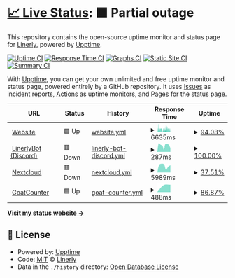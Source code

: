 # [📈 Live Status](https://Linerly.github.io/status): <!--live status--> **🟧 Partial outage**

This repository contains the open-source uptime monitor and status page for [Linerly](linerly.github.io), powered by [Upptime](https://github.com/upptime/upptime).

[![Uptime CI](https://github.com/Linerly/status/workflows/Uptime%20CI/badge.svg)](https://github.com/Linerly/status/actions?query=workflow%3A%22Uptime+CI%22)
[![Response Time CI](https://github.com/Linerly/status/workflows/Response%20Time%20CI/badge.svg)](https://github.com/Linerly/status/actions?query=workflow%3A%22Response+Time+CI%22)
[![Graphs CI](https://github.com/Linerly/status/workflows/Graphs%20CI/badge.svg)](https://github.com/Linerly/status/actions?query=workflow%3A%22Graphs+CI%22)
[![Static Site CI](https://github.com/Linerly/status/workflows/Static%20Site%20CI/badge.svg)](https://github.com/Linerly/status/actions?query=workflow%3A%22Static+Site+CI%22)
[![Summary CI](https://github.com/Linerly/status/workflows/Summary%20CI/badge.svg)](https://github.com/Linerly/status/actions?query=workflow%3A%22Summary+CI%22)

With [Upptime](https://upptime.js.org), you can get your own unlimited and free uptime monitor and status page, powered entirely by a GitHub repository. It uses [Issues](https://github.com/Linerly/status/issues) as incident reports, [Actions](https://github.com/Linerly/status/actions) as uptime monitors, and [Pages](https://Linerly.github.io/status) for the status page.

<!--start: status pages-->
<!-- This summary is generated by Upptime (https://github.com/upptime/upptime) -->
<!-- Do not edit this manually, your changes will be overwritten -->
<!-- prettier-ignore -->
| URL | Status | History | Response Time | Uptime |
| --- | ------ | ------- | ------------- | ------ |
| <img alt="" src="https://linerly.xyz/assets/icon-optimized.svg" height="13"> [Website](https://linerly.xyz) | 🟩 Up | [website.yml](https://github.com/Linerly/status/commits/HEAD/history/website.yml) | <details><summary><img alt="Response time graph" src="./graphs/website/response-time-week.png" height="20"> 6635ms</summary><br><a href="https://status.linerly.xyz/history/website"><img alt="Response time 2767" src="https://img.shields.io/endpoint?url=https%3A%2F%2Fraw.githubusercontent.com%2FLinerly%2Fstatus%2FHEAD%2Fapi%2Fwebsite%2Fresponse-time.json"></a><br><a href="https://status.linerly.xyz/history/website"><img alt="24-hour response time 5691" src="https://img.shields.io/endpoint?url=https%3A%2F%2Fraw.githubusercontent.com%2FLinerly%2Fstatus%2FHEAD%2Fapi%2Fwebsite%2Fresponse-time-day.json"></a><br><a href="https://status.linerly.xyz/history/website"><img alt="7-day response time 6635" src="https://img.shields.io/endpoint?url=https%3A%2F%2Fraw.githubusercontent.com%2FLinerly%2Fstatus%2FHEAD%2Fapi%2Fwebsite%2Fresponse-time-week.json"></a><br><a href="https://status.linerly.xyz/history/website"><img alt="30-day response time 5170" src="https://img.shields.io/endpoint?url=https%3A%2F%2Fraw.githubusercontent.com%2FLinerly%2Fstatus%2FHEAD%2Fapi%2Fwebsite%2Fresponse-time-month.json"></a><br><a href="https://status.linerly.xyz/history/website"><img alt="1-year response time 3320" src="https://img.shields.io/endpoint?url=https%3A%2F%2Fraw.githubusercontent.com%2FLinerly%2Fstatus%2FHEAD%2Fapi%2Fwebsite%2Fresponse-time-year.json"></a></details> | <details><summary><a href="https://status.linerly.xyz/history/website">94.08%</a></summary><a href="https://status.linerly.xyz/history/website"><img alt="All-time uptime 97.94%" src="https://img.shields.io/endpoint?url=https%3A%2F%2Fraw.githubusercontent.com%2FLinerly%2Fstatus%2FHEAD%2Fapi%2Fwebsite%2Fuptime.json"></a><br><a href="https://status.linerly.xyz/history/website"><img alt="24-hour uptime 88.14%" src="https://img.shields.io/endpoint?url=https%3A%2F%2Fraw.githubusercontent.com%2FLinerly%2Fstatus%2FHEAD%2Fapi%2Fwebsite%2Fuptime-day.json"></a><br><a href="https://status.linerly.xyz/history/website"><img alt="7-day uptime 94.08%" src="https://img.shields.io/endpoint?url=https%3A%2F%2Fraw.githubusercontent.com%2FLinerly%2Fstatus%2FHEAD%2Fapi%2Fwebsite%2Fuptime-week.json"></a><br><a href="https://status.linerly.xyz/history/website"><img alt="30-day uptime 97.84%" src="https://img.shields.io/endpoint?url=https%3A%2F%2Fraw.githubusercontent.com%2FLinerly%2Fstatus%2FHEAD%2Fapi%2Fwebsite%2Fuptime-month.json"></a><br><a href="https://status.linerly.xyz/history/website"><img alt="1-year uptime 95.97%" src="https://img.shields.io/endpoint?url=https%3A%2F%2Fraw.githubusercontent.com%2FLinerly%2Fstatus%2FHEAD%2Fapi%2Fwebsite%2Fuptime-year.json"></a></details>
| <img alt="" src="https://linerly.xyz/assets/linerlybot/linerlybot.png" height="13"> [LinerlyBot (Discord)](https://linerlybot-discord.linerly.repl.co) | 🟥 Down | [linerly-bot-discord.yml](https://github.com/Linerly/status/commits/HEAD/history/linerly-bot-discord.yml) | <details><summary><img alt="Response time graph" src="./graphs/linerly-bot-discord/response-time-week.png" height="20"> 287ms</summary><br><a href="https://status.linerly.xyz/history/linerly-bot-discord"><img alt="Response time 5354" src="https://img.shields.io/endpoint?url=https%3A%2F%2Fraw.githubusercontent.com%2FLinerly%2Fstatus%2FHEAD%2Fapi%2Flinerly-bot-discord%2Fresponse-time.json"></a><br><a href="https://status.linerly.xyz/history/linerly-bot-discord"><img alt="24-hour response time 163" src="https://img.shields.io/endpoint?url=https%3A%2F%2Fraw.githubusercontent.com%2FLinerly%2Fstatus%2FHEAD%2Fapi%2Flinerly-bot-discord%2Fresponse-time-day.json"></a><br><a href="https://status.linerly.xyz/history/linerly-bot-discord"><img alt="7-day response time 287" src="https://img.shields.io/endpoint?url=https%3A%2F%2Fraw.githubusercontent.com%2FLinerly%2Fstatus%2FHEAD%2Fapi%2Flinerly-bot-discord%2Fresponse-time-week.json"></a><br><a href="https://status.linerly.xyz/history/linerly-bot-discord"><img alt="30-day response time 273" src="https://img.shields.io/endpoint?url=https%3A%2F%2Fraw.githubusercontent.com%2FLinerly%2Fstatus%2FHEAD%2Fapi%2Flinerly-bot-discord%2Fresponse-time-month.json"></a><br><a href="https://status.linerly.xyz/history/linerly-bot-discord"><img alt="1-year response time 5444" src="https://img.shields.io/endpoint?url=https%3A%2F%2Fraw.githubusercontent.com%2FLinerly%2Fstatus%2FHEAD%2Fapi%2Flinerly-bot-discord%2Fresponse-time-year.json"></a></details> | <details><summary><a href="https://status.linerly.xyz/history/linerly-bot-discord">100.00%</a></summary><a href="https://status.linerly.xyz/history/linerly-bot-discord"><img alt="All-time uptime 98.04%" src="https://img.shields.io/endpoint?url=https%3A%2F%2Fraw.githubusercontent.com%2FLinerly%2Fstatus%2FHEAD%2Fapi%2Flinerly-bot-discord%2Fuptime.json"></a><br><a href="https://status.linerly.xyz/history/linerly-bot-discord"><img alt="24-hour uptime 100.00%" src="https://img.shields.io/endpoint?url=https%3A%2F%2Fraw.githubusercontent.com%2FLinerly%2Fstatus%2FHEAD%2Fapi%2Flinerly-bot-discord%2Fuptime-day.json"></a><br><a href="https://status.linerly.xyz/history/linerly-bot-discord"><img alt="7-day uptime 100.00%" src="https://img.shields.io/endpoint?url=https%3A%2F%2Fraw.githubusercontent.com%2FLinerly%2Fstatus%2FHEAD%2Fapi%2Flinerly-bot-discord%2Fuptime-week.json"></a><br><a href="https://status.linerly.xyz/history/linerly-bot-discord"><img alt="30-day uptime 100.00%" src="https://img.shields.io/endpoint?url=https%3A%2F%2Fraw.githubusercontent.com%2FLinerly%2Fstatus%2FHEAD%2Fapi%2Flinerly-bot-discord%2Fuptime-month.json"></a><br><a href="https://status.linerly.xyz/history/linerly-bot-discord"><img alt="1-year uptime 96.27%" src="https://img.shields.io/endpoint?url=https%3A%2F%2Fraw.githubusercontent.com%2FLinerly%2Fstatus%2FHEAD%2Fapi%2Flinerly-bot-discord%2Fuptime-year.json"></a></details>
| <img alt="" src="https://cloud.linerly.xyz/core/img/favicon.ico" height="13"> [Nextcloud](https://cloud.linerly.xyz) | 🟥 Down | [nextcloud.yml](https://github.com/Linerly/status/commits/HEAD/history/nextcloud.yml) | <details><summary><img alt="Response time graph" src="./graphs/nextcloud/response-time-week.png" height="20"> 5989ms</summary><br><a href="https://status.linerly.xyz/history/nextcloud"><img alt="Response time 5989" src="https://img.shields.io/endpoint?url=https%3A%2F%2Fraw.githubusercontent.com%2FLinerly%2Fstatus%2FHEAD%2Fapi%2Fnextcloud%2Fresponse-time.json"></a><br><a href="https://status.linerly.xyz/history/nextcloud"><img alt="24-hour response time 5989" src="https://img.shields.io/endpoint?url=https%3A%2F%2Fraw.githubusercontent.com%2FLinerly%2Fstatus%2FHEAD%2Fapi%2Fnextcloud%2Fresponse-time-day.json"></a><br><a href="https://status.linerly.xyz/history/nextcloud"><img alt="7-day response time 5989" src="https://img.shields.io/endpoint?url=https%3A%2F%2Fraw.githubusercontent.com%2FLinerly%2Fstatus%2FHEAD%2Fapi%2Fnextcloud%2Fresponse-time-week.json"></a><br><a href="https://status.linerly.xyz/history/nextcloud"><img alt="30-day response time 5989" src="https://img.shields.io/endpoint?url=https%3A%2F%2Fraw.githubusercontent.com%2FLinerly%2Fstatus%2FHEAD%2Fapi%2Fnextcloud%2Fresponse-time-month.json"></a><br><a href="https://status.linerly.xyz/history/nextcloud"><img alt="1-year response time 5989" src="https://img.shields.io/endpoint?url=https%3A%2F%2Fraw.githubusercontent.com%2FLinerly%2Fstatus%2FHEAD%2Fapi%2Fnextcloud%2Fresponse-time-year.json"></a></details> | <details><summary><a href="https://status.linerly.xyz/history/nextcloud">37.51%</a></summary><a href="https://status.linerly.xyz/history/nextcloud"><img alt="All-time uptime 37.51%" src="https://img.shields.io/endpoint?url=https%3A%2F%2Fraw.githubusercontent.com%2FLinerly%2Fstatus%2FHEAD%2Fapi%2Fnextcloud%2Fuptime.json"></a><br><a href="https://status.linerly.xyz/history/nextcloud"><img alt="24-hour uptime 37.56%" src="https://img.shields.io/endpoint?url=https%3A%2F%2Fraw.githubusercontent.com%2FLinerly%2Fstatus%2FHEAD%2Fapi%2Fnextcloud%2Fuptime-day.json"></a><br><a href="https://status.linerly.xyz/history/nextcloud"><img alt="7-day uptime 37.51%" src="https://img.shields.io/endpoint?url=https%3A%2F%2Fraw.githubusercontent.com%2FLinerly%2Fstatus%2FHEAD%2Fapi%2Fnextcloud%2Fuptime-week.json"></a><br><a href="https://status.linerly.xyz/history/nextcloud"><img alt="30-day uptime 37.51%" src="https://img.shields.io/endpoint?url=https%3A%2F%2Fraw.githubusercontent.com%2FLinerly%2Fstatus%2FHEAD%2Fapi%2Fnextcloud%2Fuptime-month.json"></a><br><a href="https://status.linerly.xyz/history/nextcloud"><img alt="1-year uptime 37.51%" src="https://img.shields.io/endpoint?url=https%3A%2F%2Fraw.githubusercontent.com%2FLinerly%2Fstatus%2FHEAD%2Fapi%2Fnextcloud%2Fuptime-year.json"></a></details>
| <img alt="" src="https://static.zgo.at/favicon/apple-touch-icon.png" height="13"> [GoatCounter](https://stats.linerly.xyz) | 🟩 Up | [goat-counter.yml](https://github.com/Linerly/status/commits/HEAD/history/goat-counter.yml) | <details><summary><img alt="Response time graph" src="./graphs/goat-counter/response-time-week.png" height="20"> 488ms</summary><br><a href="https://status.linerly.xyz/history/goat-counter"><img alt="Response time 488" src="https://img.shields.io/endpoint?url=https%3A%2F%2Fraw.githubusercontent.com%2FLinerly%2Fstatus%2FHEAD%2Fapi%2Fgoat-counter%2Fresponse-time.json"></a><br><a href="https://status.linerly.xyz/history/goat-counter"><img alt="24-hour response time 488" src="https://img.shields.io/endpoint?url=https%3A%2F%2Fraw.githubusercontent.com%2FLinerly%2Fstatus%2FHEAD%2Fapi%2Fgoat-counter%2Fresponse-time-day.json"></a><br><a href="https://status.linerly.xyz/history/goat-counter"><img alt="7-day response time 488" src="https://img.shields.io/endpoint?url=https%3A%2F%2Fraw.githubusercontent.com%2FLinerly%2Fstatus%2FHEAD%2Fapi%2Fgoat-counter%2Fresponse-time-week.json"></a><br><a href="https://status.linerly.xyz/history/goat-counter"><img alt="30-day response time 488" src="https://img.shields.io/endpoint?url=https%3A%2F%2Fraw.githubusercontent.com%2FLinerly%2Fstatus%2FHEAD%2Fapi%2Fgoat-counter%2Fresponse-time-month.json"></a><br><a href="https://status.linerly.xyz/history/goat-counter"><img alt="1-year response time 488" src="https://img.shields.io/endpoint?url=https%3A%2F%2Fraw.githubusercontent.com%2FLinerly%2Fstatus%2FHEAD%2Fapi%2Fgoat-counter%2Fresponse-time-year.json"></a></details> | <details><summary><a href="https://status.linerly.xyz/history/goat-counter">86.87%</a></summary><a href="https://status.linerly.xyz/history/goat-counter"><img alt="All-time uptime 86.87%" src="https://img.shields.io/endpoint?url=https%3A%2F%2Fraw.githubusercontent.com%2FLinerly%2Fstatus%2FHEAD%2Fapi%2Fgoat-counter%2Fuptime.json"></a><br><a href="https://status.linerly.xyz/history/goat-counter"><img alt="24-hour uptime 86.97%" src="https://img.shields.io/endpoint?url=https%3A%2F%2Fraw.githubusercontent.com%2FLinerly%2Fstatus%2FHEAD%2Fapi%2Fgoat-counter%2Fuptime-day.json"></a><br><a href="https://status.linerly.xyz/history/goat-counter"><img alt="7-day uptime 86.87%" src="https://img.shields.io/endpoint?url=https%3A%2F%2Fraw.githubusercontent.com%2FLinerly%2Fstatus%2FHEAD%2Fapi%2Fgoat-counter%2Fuptime-week.json"></a><br><a href="https://status.linerly.xyz/history/goat-counter"><img alt="30-day uptime 86.87%" src="https://img.shields.io/endpoint?url=https%3A%2F%2Fraw.githubusercontent.com%2FLinerly%2Fstatus%2FHEAD%2Fapi%2Fgoat-counter%2Fuptime-month.json"></a><br><a href="https://status.linerly.xyz/history/goat-counter"><img alt="1-year uptime 86.87%" src="https://img.shields.io/endpoint?url=https%3A%2F%2Fraw.githubusercontent.com%2FLinerly%2Fstatus%2FHEAD%2Fapi%2Fgoat-counter%2Fuptime-year.json"></a></details>

<!--end: status pages-->

[**Visit my status website →**](https://Linerly.github.io/status)

## 📄 License

- Powered by: [Upptime](https://github.com/upptime/upptime)
- Code: [MIT](./LICENSE) © [Linerly](https://linerly.github.io)
- Data in the `./history` directory: [Open Database License](https://opendatacommons.org/licenses/odbl/1-0/)
